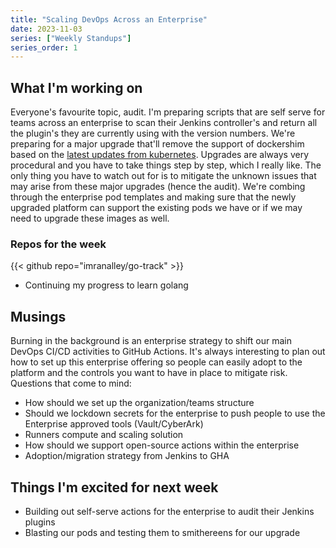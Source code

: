 ```yaml
---
title: "Scaling DevOps Across an Enterprise"
date: 2023-11-03
series: ["Weekly Standups"]
series_order: 1
---
```

## What I'm working on

Everyone's favourite topic, audit. I'm preparing scripts that are self serve for teams across an enterprise to scan their Jenkins controller's and return all the plugin's they are currently using with the version numbers. We're preparing for a major upgrade that'll remove the support of dockershim based on the [latest updates from kubernetes](https://kubernetes.io/blog/2022/02/17/dockershim-faq/). Upgrades are always very procedural and you have to take things step by step, which I really like. The only thing you have to watch out for is to mitigate the unknown issues that may arise from these major upgrades (hence the audit). We're combing through the enterprise pod templates and making sure that the newly upgraded platform can support the existing pods we have or if we may need to upgrade these images as well.

### Repos for the week

{{< github repo="imranalley/go-track" >}}
* Continuing my progress to learn golang

## Musings

Burning in the background is an enterprise strategy to shift our main DevOps CI/CD activities to GitHub Actions. It's always interesting to plan out how to set up this enterprise offering so people can easily adopt to the platform and the controls you want to have in place to mitigate risk. Questions that come to mind:
* How should we set up the organization/teams structure
* Should we lockdown secrets for the enterprise to push people to use the Enterprise approved tools (Vault/CyberArk)
* Runners compute and scaling solution
* How should we support open-source actions within the enterprise
* Adoption/migration strategy from Jenkins to GHA

## Things I'm excited for next week

* Building out self-serve actions for the enterprise to audit their Jenkins plugins
* Blasting our pods and testing them to smithereens for our upgrade 